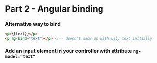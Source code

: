 # Part 2 - Angular binding

### Alternative way to bind

```html
<p>{{text}}</p>
<p ng-bind="text"></p> <!-- doesn't show up with ugly text initially
```

### Add an input element in your controller with attribute `ng-model="text"`


